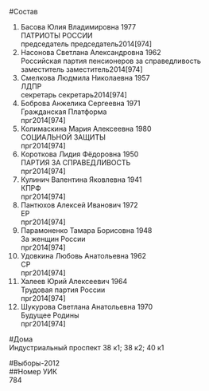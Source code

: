 #Состав  
1. Басова Юлия Владимировна 1977  
    ПАТРИОТЫ РОССИИ  
    председатель председатель2014[974]  
2. Насонова Светлана Александровна 1962  
    Российская партия пенсионеров за справедливость  
    заместитель заместитель2014[974]  
3. Смелкова Людмила Николаевна 1957  
    ЛДПР  
    секретарь секретарь2014[974]  
4. Боброва Анжелика Сергеевна 1971  
    Гражданская Платформа  
    прг2014[974]  
5. Колимаскина Мария Алексеевна 1980  
    СОЦИАЛЬНОЙ ЗАЩИТЫ  
    прг2014[974]  
6. Короткова Лидия Фёдоровна 1950  
    ПАРТИЯ ЗА СПРАВЕДЛИВОСТЬ  
    прг2014[974]  
7. Кулинич Валентина Яковлевна 1941  
    КПРФ  
    прг2014[974]  
8. Пантюхов Алексей Иванович 1972  
    ЕР  
    прг2014[974]  
9. Парамоненко Тамара Борисовна 1948  
    За женщин России  
    прг2014[974]  
10. Удовкина Любовь Анатольевна 1962  
    СР  
    прг2014[974]  
11. Халеев Юрий Алексеевич 1964  
    Трудовая партия России  
    прг2014[974]  
12. Шукурова Светлана Анатольевна 1970  
    Будущее Родины  
    прг2014[974]  
  
#Дома  
Индустриальный проспект 38 к1; 38 к2; 40 к1  
  
#Выборы-2012  
##Номер УИК  
784  
